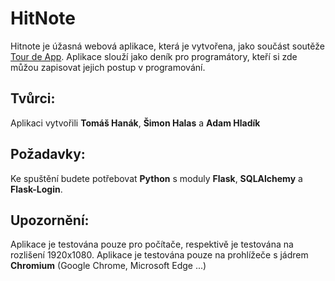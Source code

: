 # HitNote
Hitnote je úžasná webová aplikace, která je vytvořena, jako součást soutěže [Tour de App](https://tourdeapp.cz/). Aplikace slouží jako deník pro programátory, kteří si zde můžou zapisovat jejich postup v programování.
## Tvůrci:
Aplikaci vytvořili **Tomáš Hanák**, **Šimon Halas** a **Adam Hladík**
## Požadavky: 
Ke spuštění budete potřebovat **Python** s moduly **Flask**, **SQLAlchemy** a **Flask-Login**.
## Upozornění:
Aplikace je testována pouze pro počítače, respektivě je testována na rozlišení 1920x1080.
Aplikace je testována pouze na prohlížeče s jádrem **Chromium** (Google Chrome, Microsoft Edge ...)

